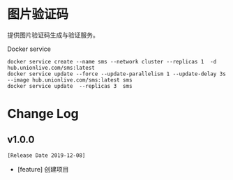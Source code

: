 # 图片验证码


提供图片验证码生成与验证服务。



Docker service 
```
docker service create --name sms --network cluster --replicas 1  -d hub.unionlive.com/sms:latest
docker service update --force --update-parallelism 1 --update-delay 3s --image hub.unionlive.com/sms:latest sms
docker service update  --replicas 3  sms
```


# Change Log

## v1.0.0 
    [Release Date 2019-12-08]
- [feature] 创建项目
